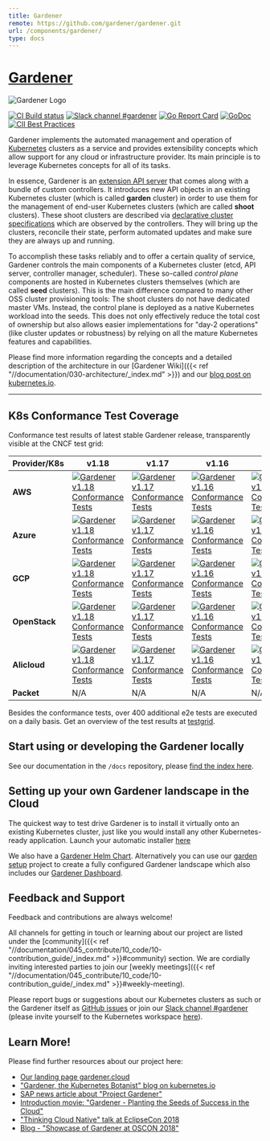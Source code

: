 ```yaml
---
title: Gardener
remote: https://github.com/gardener/gardener.git
url: /components/gardener/
type: docs
---
```

# [Gardener](https://gardener.cloud)

![Gardener Logo](https://raw.githubusercontent.com/gardener/gardener/master/logo/gardener-large.png?raw=true)

[![CI Build status](https://concourse.ci.gardener.cloud/api/v1/teams/gardener/pipelines/gardener-master/jobs/master-head-update-job/badge)](https://concourse.ci.gardener.cloud/teams/gardener/pipelines/gardener-master/jobs/master-head-update-job)
[![Slack channel #gardener](https://img.shields.io/badge/slack-gardener-brightgreen.svg?logo=slack)](https://kubernetes.slack.com/messages/gardener)
[![Go Report Card](https://goreportcard.com/badge/github.com/gardener/gardener)](https://goreportcard.com/report/github.com/gardener/gardener)
[![GoDoc](https://godoc.org/github.com/gardener/gardener?status.svg)](https://godoc.org/github.com/gardener/gardener)
[![CII Best Practices](https://bestpractices.coreinfrastructure.org/projects/1822/badge)](https://bestpractices.coreinfrastructure.org/projects/1822)

Gardener implements the automated management and operation of [Kubernetes](https://kubernetes.io/) clusters as a service and provides extensibility concepts which allow support for any cloud or infrastructure provider. Its main principle is to leverage Kubernetes concepts for all of its tasks.

In essence, Gardener is an [extension API server](https://kubernetes.io/docs/tasks/access-kubernetes-api/setup-extension-api-server/) that comes along with a bundle of custom controllers. It introduces new API objects in an existing Kubernetes cluster (which is called **garden** cluster) in order to use them for the management of end-user Kubernetes clusters (which are called **shoot** clusters). These shoot clusters are described via [declarative cluster specifications](https://github.com/gardener/gardener/blob/master/example/90-shoot.yaml) which are observed by the controllers. They will bring up the clusters, reconcile their state, perform automated updates and make sure they are always up and running.

To accomplish these tasks reliably and to offer a certain quality of service, Gardener controls the main components of a Kubernetes cluster (etcd, API server, controller manager, scheduler). These so-called *control plane* components are hosted in Kubernetes clusters themselves (which are called **seed** clusters). This is the main difference compared to many other OSS cluster provisioning tools: The shoot clusters do not have dedicated master VMs. Instead, the control plane is deployed as a native Kubernetes workload into the seeds. This does not only effectively reduce the total cost of ownership but also allows easier implementations for "day-2 operations" (like cluster updates or robustness) by relying on all the mature Kubernetes features and capabilities.

Please find more information regarding the concepts and a detailed description of the architecture in our [Gardener Wiki]({{< ref "//documentation/030-architecture/_index.md" >}}) and our [blog post on kubernetes.io](https://kubernetes.io/blog/2018/05/17/gardener/).

----

## K8s Conformance Test Coverage

Conformance test results of latest stable Gardener release, transparently visible at the CNCF test grid:

| Provider/K8s | v1.18 | v1.17 | v1.16 | v1.15 | v1.14 |  v1.13 |  v1.12 |  v1.11 |  v1.10 |
| ----------- | ----------- | ----------- | ----------- | -----------| ----------- |----------- |----------- |----------- |----------- |
| **AWS** | [![Gardener v1.18 Conformance Tests](https://testgrid.k8s.io/q/summary/conformance-gardener/Gardener,%20v1.18%20AWS/tests_status?style=svg)](https://testgrid.k8s.io/conformance-gardener#Gardener,%20v1.18%20AWS) | [![Gardener v1.17 Conformance Tests](https://testgrid.k8s.io/q/summary/conformance-gardener/Gardener,%20v1.17%20AWS/tests_status?style=svg)](https://testgrid.k8s.io/conformance-gardener#Gardener,%20v1.17%20AWS) | [![Gardener v1.16 Conformance Tests](https://testgrid.k8s.io/q/summary/conformance-gardener/Gardener,%20v1.16%20AWS/tests_status?style=svg)](https://testgrid.k8s.io/conformance-gardener#Gardener,%20v1.16%20AWS) | [![Gardener v1.15 Conformance Tests](https://testgrid.k8s.io/q/summary/conformance-gardener/Gardener,%20v1.15%20AWS/tests_status?style=svg)](https://testgrid.k8s.io/conformance-gardener#Gardener,%20v1.15%20AWS) | [![Gardener v1.14 Conformance Tests](https://testgrid.k8s.io/q/summary/conformance-gardener/Gardener,%20v1.14%20AWS/tests_status?style=svg)](https://testgrid.k8s.io/conformance-gardener#Gardener,%20v1.14%20AWS) | [![Gardener v1.13 Conformance Tests](https://testgrid.k8s.io/q/summary/conformance-gardener/Gardener,%20v1.13%20AWS/tests_status?style=svg)](https://testgrid.k8s.io/conformance-gardener#Gardener,%20v1.13%20AWS) | [![Gardener v1.12 Conformance Tests](https://testgrid.k8s.io/q/summary/conformance-gardener/Gardener,%20v1.12%20AWS/tests_status?style=svg)](https://testgrid.k8s.io/conformance-gardener#Gardener,%20v1.12%20AWS) | [![Gardener v1.11 Conformance Tests](https://testgrid.k8s.io/q/summary/conformance-gardener/Gardener,%20v1.11%20AWS/tests_status?style=svg)](https://testgrid.k8s.io/conformance-gardener#Gardener,%20v1.11%20AWS) | [![Gardener v1.10 Conformance Tests](https://testgrid.k8s.io/q/summary/conformance-gardener/Gardener,%20v1.10%20AWS/tests_status?style=svg)](https://testgrid.k8s.io/conformance-gardener#Gardener,%20v1.10%20AWS) |
| **Azure** | [![Gardener v1.18 Conformance Tests](https://testgrid.k8s.io/q/summary/conformance-gardener/Gardener,%20v1.18%20Azure/tests_status?style=svg)](https://testgrid.k8s.io/conformance-gardener#Gardener,%20v1.18%20Azure) | [![Gardener v1.17 Conformance Tests](https://testgrid.k8s.io/q/summary/conformance-gardener/Gardener,%20v1.17%20Azure/tests_status?style=svg)](https://testgrid.k8s.io/conformance-gardener#Gardener,%20v1.17%20Azure) | [![Gardener v1.16 Conformance Tests](https://testgrid.k8s.io/q/summary/conformance-gardener/Gardener,%20v1.16%20Azure/tests_status?style=svg)](https://testgrid.k8s.io/conformance-gardener#Gardener,%20v1.16%20Azure) | [![Gardener v1.15 Conformance Tests](https://testgrid.k8s.io/q/summary/conformance-gardener/Gardener,%20v1.15%20Azure/tests_status?style=svg)](https://testgrid.k8s.io/conformance-gardener#Gardener,%20v1.15%20Azure) | [![Gardener v1.14 Conformance Tests](https://testgrid.k8s.io/q/summary/conformance-gardener/Gardener,%20v1.14%20Azure/tests_status?style=svg)](https://testgrid.k8s.io/conformance-gardener#Gardener,%20v1.14%20Azure) | [![Gardener v1.13 Conformance Tests](https://testgrid.k8s.io/q/summary/conformance-gardener/Gardener,%20v1.13%20Azure/tests_status?style=svg)](https://testgrid.k8s.io/conformance-gardener#Gardener,%20v1.13%20Azure) | [![Gardener v1.12 Conformance Tests](https://testgrid.k8s.io/q/summary/conformance-gardener/Gardener,%20v1.12%20Azure/tests_status?style=svg)](https://testgrid.k8s.io/conformance-gardener#Gardener,%20v1.12%20Azure) | [![Gardener v1.11 Conformance Tests](https://testgrid.k8s.io/q/summary/conformance-gardener/Gardener,%20v1.11%20Azure/tests_status?style=svg)](https://testgrid.k8s.io/conformance-gardener#Gardener,%20v1.11%20Azure) | [![Gardener v1.10 Conformance Tests](https://testgrid.k8s.io/q/summary/conformance-gardener/Gardener,%20v1.10%20Azure/tests_status?style=svg)](https://testgrid.k8s.io/conformance-gardener#Gardener,%20v1.10%20Azure) |
| **GCP** | [![Gardener v1.18 Conformance Tests](https://testgrid.k8s.io/q/summary/conformance-gardener/Gardener,%20v1.18%20GCE/tests_status?style=svg)](https://testgrid.k8s.io/conformance-gardener#Gardener,%20v1.18%20GCE) | [![Gardener v1.17 Conformance Tests](https://testgrid.k8s.io/q/summary/conformance-gardener/Gardener,%20v1.17%20GCE/tests_status?style=svg)](https://testgrid.k8s.io/conformance-gardener#Gardener,%20v1.17%20GCE) | [![Gardener v1.16 Conformance Tests](https://testgrid.k8s.io/q/summary/conformance-gardener/Gardener,%20v1.16%20GCE/tests_status?style=svg)](https://testgrid.k8s.io/conformance-gardener#Gardener,%20v1.16%20GCE) | [![Gardener v1.15 Conformance Tests](https://testgrid.k8s.io/q/summary/conformance-gardener/Gardener,%20v1.15%20GCE/tests_status?style=svg)](https://testgrid.k8s.io/conformance-gardener#Gardener,%20v1.15%20GCE) | [![Gardener v1.14 Conformance Tests](https://testgrid.k8s.io/q/summary/conformance-gardener/Gardener,%20v1.14%20GCE/tests_status?style=svg)](https://testgrid.k8s.io/conformance-gardener#Gardener,%20v1.14%20GCE) | [![Gardener v1.13 Conformance Tests](https://testgrid.k8s.io/q/summary/conformance-gardener/Gardener,%20v1.13%20GCE/tests_status?style=svg)](https://testgrid.k8s.io/conformance-gardener#Gardener,%20v1.13%20GCE) | [![Gardener v1.12 Conformance Tests](https://testgrid.k8s.io/q/summary/conformance-gardener/Gardener,%20v1.12%20GCE/tests_status?style=svg)](https://testgrid.k8s.io/conformance-gardener#Gardener,%20v1.12%20GCE) | [![Gardener v1.11 Conformance Tests](https://testgrid.k8s.io/q/summary/conformance-gardener/Gardener,%20v1.11%20GCE/tests_status?style=svg)](https://testgrid.k8s.io/conformance-gardener#Gardener,%20v1.11%20GCE) | [![Gardener v1.10 Conformance Tests](https://testgrid.k8s.io/q/summary/conformance-gardener/Gardener,%20v1.10%20GCE/tests_status?style=svg)](https://testgrid.k8s.io/conformance-gardener#Gardener,%20v1.10%20GCE) |
| **OpenStack** | [![Gardener v1.18 Conformance Tests](https://testgrid.k8s.io/q/summary/conformance-gardener/Gardener,%20v1.18%20OpenStack/tests_status?style=svg)](https://testgrid.k8s.io/conformance-gardener#Gardener,%20v1.18%20OpenStack) | [![Gardener v1.17 Conformance Tests](https://testgrid.k8s.io/q/summary/conformance-gardener/Gardener,%20v1.17%20OpenStack/tests_status?style=svg)](https://testgrid.k8s.io/conformance-gardener#Gardener,%20v1.17%20OpenStack) | [![Gardener v1.16 Conformance Tests](https://testgrid.k8s.io/q/summary/conformance-gardener/Gardener,%20v1.16%20OpenStack/tests_status?style=svg)](https://testgrid.k8s.io/conformance-gardener#Gardener,%20v1.16%20OpenStack) | [![Gardener v1.15 Conformance Tests](https://testgrid.k8s.io/q/summary/conformance-gardener/Gardener,%20v1.15%20OpenStack/tests_status?style=svg)](https://testgrid.k8s.io/conformance-gardener#Gardener,%20v1.15%20OpenStack) | [![Gardener v1.14 Conformance Tests](https://testgrid.k8s.io/q/summary/conformance-gardener/Gardener,%20v1.14%20OpenStack/tests_status?style=svg)](https://testgrid.k8s.io/conformance-gardener#Gardener,%20v1.14%20OpenStack) | [![Gardener v1.13 Conformance Tests](https://testgrid.k8s.io/q/summary/conformance-gardener/Gardener,%20v1.13%20OpenStack/tests_status?style=svg)](https://testgrid.k8s.io/conformance-gardener#Gardener,%20v1.13%20OpenStack) | [![Gardener v1.12 Conformance Tests](https://testgrid.k8s.io/q/summary/conformance-gardener/Gardener,%20v1.12%20OpenStack/tests_status?style=svg)](https://testgrid.k8s.io/conformance-gardener#Gardener,%20v1.12%20OpenStack) | [![Gardener v1.11 Conformance Tests](https://testgrid.k8s.io/q/summary/conformance-gardener/Gardener,%20v1.11%20OpenStack/tests_status?style=svg)](https://testgrid.k8s.io/conformance-gardener#Gardener,%20v1.11%20OpenStack) | [![Gardener v1.10 Conformance Tests](https://testgrid.k8s.io/q/summary/conformance-gardener/Gardener,%20v1.10%20OpenStack/tests_status?style=svg)](https://testgrid.k8s.io/conformance-gardener#Gardener,%20v1.10%20OpenStack) |
| **Alicloud** | [![Gardener v1.18 Conformance Tests](https://testgrid.k8s.io/q/summary/conformance-gardener/Gardener,%20v1.18%20Alibaba%20Cloud/tests_status?style=svg)](https://testgrid.k8s.io/conformance-gardener#Gardener,%20v1.18%20Alibaba%20Cloud) | [![Gardener v1.17 Conformance Tests](https://testgrid.k8s.io/q/summary/conformance-gardener/Gardener,%20v1.17%20Alibaba%20Cloud/tests_status?style=svg)](https://testgrid.k8s.io/conformance-gardener#Gardener,%20v1.17%20Alibaba%20Cloud) | [![Gardener v1.16 Conformance Tests](https://testgrid.k8s.io/q/summary/conformance-gardener/Gardener,%20v1.16%20Alibaba%20Cloud/tests_status?style=svg)](https://testgrid.k8s.io/conformance-gardener#Gardener,%20v1.16%20Alibaba%20Cloud) | [![Gardener v1.15 Conformance Tests](https://testgrid.k8s.io/q/summary/conformance-gardener/Gardener,%20v1.15%20Alibaba%20Cloud/tests_status?style=svg)](https://testgrid.k8s.io/conformance-gardener#Gardener,%20v1.15%20Alibaba%20Cloud) | [![Gardener v1.14 Conformance Tests](https://testgrid.k8s.io/q/summary/conformance-gardener/Gardener,%20v1.14%20Alibaba%20Cloud/tests_status?style=svg)](https://testgrid.k8s.io/conformance-gardener#Gardener,%20v1.14%20Alibaba%20Cloud) | [![Gardener v1.13 Conformance Tests](https://testgrid.k8s.io/q/summary/conformance-gardener/Gardener,%20v1.13%20Alibaba%20Cloud/tests_status?style=svg)](https://testgrid.k8s.io/conformance-gardener#Gardener,%20v1.13%20Alibaba%20Cloud) | N/A | N/A | N/A
| **Packet** | N/A | N/A | N/A | N/A | N/A | N/A | N/A | N/A | N/A |

Besides the conformance tests, over 400 additional e2e tests are executed on a daily basis. Get an overview of the test results at [testgrid](https://testgrid.k8s.io/gardener-all).

## Start using or developing the Gardener locally

See our documentation in the `/docs` repository, please [find the index here](https://raw.githubusercontent.com/gardener/gardener/master/docs/README.md).

## Setting up your own Gardener landscape in the Cloud

The quickest way to test drive Gardener is to install it virtually onto an existing Kubernetes cluster, just like you would install any other Kubernetes-ready application. Launch your automatic installer [here](https://gardener.cloud/installer/)

We also have a [Gardener Helm Chart](https://github.com/gardener/gardener/tree/master/charts/gardener). Alternatively you can use our [garden setup](https://github.com/gardener/garden-setup) project to create a fully configured Gardener landscape which also includes our [Gardener Dashboard](https://github.com/gardener/dashboard).

## Feedback and Support

Feedback and contributions are always welcome!

All channels for getting in touch or learning about our project are listed under the [community]({{< ref "//documentation/045_contribute/10_code/10-contribution_guide/_index.md" >}}#community) section. We are cordially inviting interested parties to join our [weekly meetings]({{< ref "//documentation/045_contribute/10_code/10-contribution_guide/_index.md" >}}#weekly-meeting).

Please report bugs or suggestions about our Kubernetes clusters as such or the Gardener itself as [GitHub issues](https://github.com/gardener/gardener/issues) or join our [Slack channel #gardener](https://kubernetes.slack.com/messages/gardener) (please invite yourself to the Kubernetes workspace [here](http://slack.k8s.io)).

## Learn More!

Please find further resources about our project here:

* [Our landing page gardener.cloud](https://gardener.cloud/)
* ["Gardener, the Kubernetes Botanist" blog on kubernetes.io](https://kubernetes.io/blog/2018/05/17/gardener/)
* [SAP news article about "Project Gardener"](https://news.sap.com/2018/11/hasso-plattner-founders-award-finalist-profile-project-gardener/)
* [Introduction movie: "Gardener - Planting the Seeds of Success in the Cloud"](https://www.sap-tv.com/video/40962/gardener-planting-the-seeds-of-success-in-the-cloud)
* ["Thinking Cloud Native" talk at EclipseCon 2018](https://www.youtube.com/watch?v=bfw22WPg99A)
* [Blog - "Showcase of Gardener at OSCON 2018"](https://blogs.sap.com/2018/07/26/showcase-of-gardener-at-oscon/)
